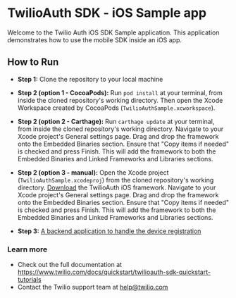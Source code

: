# TwilioAuth SDK - iOS Sample app

Welcome to the Twilio Auth iOS SDK Sample application. This application demonstrates how to use the mobile SDK inside an iOS app.

## How to Run

* **Step 1:** Clone the repository to your local machine

* **Step 2 (option 1 - CocoaPods):** Run `pod install` at your terminal, from inside the cloned repository's working directory. Then open the Xcode Workspace created by CocoaPods (`TwilioAuthSample.xcworkspace`).

* **Step 2 (option 2 - Carthage):** Run `carthage update` at your terminal, from inside the cloned repository's working directory. Navigate to your Xcode project's General settings page. Drag and drop the framework onto the Embedded Binaries section. Ensure that "Copy items if needed" is checked and press Finish. This will add the framework to both the Embedded Binaries and Linked Frameworks and Libraries sections.

* **Step 2 (option 3 - manual):** Open the Xcode project (`TwilioAuthSample.xcodeproj`) from the cloned repository's working directory. [Download](https://media.twiliocdn.com/sdk/ios/auth/releases/1.1.0/twilio-auth-ios-1.1.0.tar.bz2) the TwilioAuth iOS framework. Navigate to your Xcode project's General settings page. Drag and drop the framework onto the Embedded Binaries section. Ensure that "Copy items if needed" is checked and press Finish. This will add the framework to both the Embedded Binaries and Linked Frameworks and Libraries sections.

* **Step 3:** [A backend application to handle the device registration](https://www.twilio.com/docs/quickstart/twilioauth-sdk-quickstart-tutorials/running-sample-app)

### Learn more
- Check out the full documentation at https://www.twilio.com/docs/quickstart/twilioauth-sdk-quickstart-tutorials
- Contact the Twilio support team at help@twilio.com
